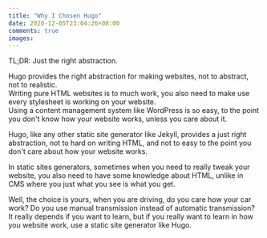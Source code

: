 ```yaml
---
title: "Why I Chosen Hugo"
date: 2020-12-05T23:04:26+08:00
comments: true
images:
---
```

TL;DR: Just the right abstraction.

Hugo provides the right abstraction for making websites, not to abstract, not to realistic.\
Writing pure HTML websites is to much work, you also need to make use every stylesheet is working on your website.\
Using a content management system like WordPress is so easy, to the point you don't know how your website works, unless you care about it.

Hugo, like any other static site generator like Jekyll, provides a just right abstraction, not to hard on writing HTML, and not to easy to the point you don't care about how your website works.

In static sites generators, sometimes when you need to really tweak your website, you also need to have some knowledge about HTML, unlike in CMS where you just what you see is what you get.

Well, the choice is yours, when you are driving, do you care how your car work? Do you use manual transmission instead of automatic transmission? It really depends if you want to learn, but if you really want to learn in how you website work, use a static site generator like Hugo.